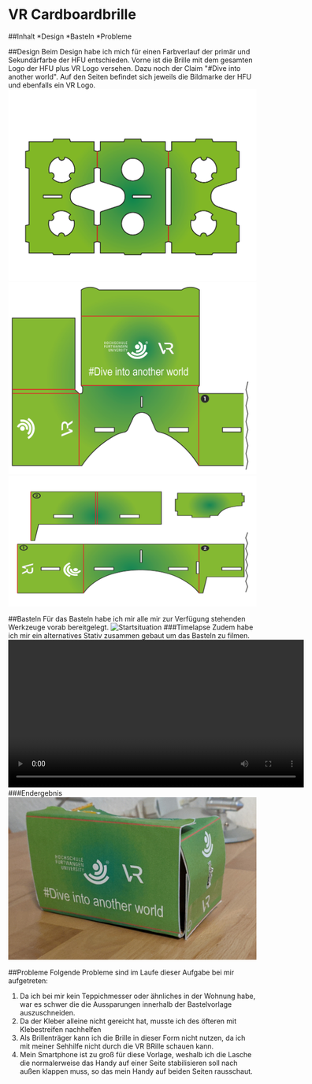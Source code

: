 # VR Cardboardbrille

##Inhalt
*Design
*Basteln
*Probleme

##Design
Beim Design habe ich mich für einen Farbverlauf der primär und Sekundärfarbe der HFU entschieden. Vorne ist die Brille mit dem gesamten Logo der HFU plus VR Logo versehen. Dazu noch der Claim "#Dive into another world". Auf den Seiten befindet sich jeweils die Bildmarke der HFU und ebenfalls ein VR Logo. 
<img src="img/hfu-vr_1.png" alt="Design" width="600px">
<img src="img/hfu-vr_2.png" alt="Design" width="600px">
<img src="img/hfu-vr_3.png" alt="Design" width="600px">

##Basteln
Für das Basteln habe ich mir alle mir zur Verfügung stehenden Werkzeuge vorab bereitgelegt.
<img src="img/cardboard_start.jpg" alt="Startsituation" width="600px">
###Timelapse
Zudem habe ich mir ein alternatives Stativ zusammen gebaut um das Basteln zu filmen.
<video width="600px" controls>
  <source src="img/Cardboardbasteln_komprimiert.mp4" type="video/mp4">
</video>
###Endergebnis
<img src="img/Cardboard_fertig.png" alt="fertige Cardboardbrille" width="600px">

##Probleme
Folgende Probleme sind im Laufe dieser Aufgabe bei mir aufgetreten:

1. Da ich bei mir kein Teppichmesser oder ähnliches in der Wohnung habe, war es schwer die die Aussparungen innerhalb der Bastelvorlage auszuschneiden. 
2. Da der Kleber alleine nicht gereicht hat, musste ich des öfteren mit Klebestreifen nachhelfen
3. Als Brillenträger kann ich die Brille in dieser Form nicht nutzen, da ich mit meiner Sehhilfe nicht durch die VR BRille schauen kann.
4. Mein Smartphone ist zu groß für diese Vorlage, weshalb ich die Lasche die normalerweise das Handy auf einer Seite stabilisieren soll nach außen klappen muss, so das mein Handy auf beiden Seiten rausschaut.